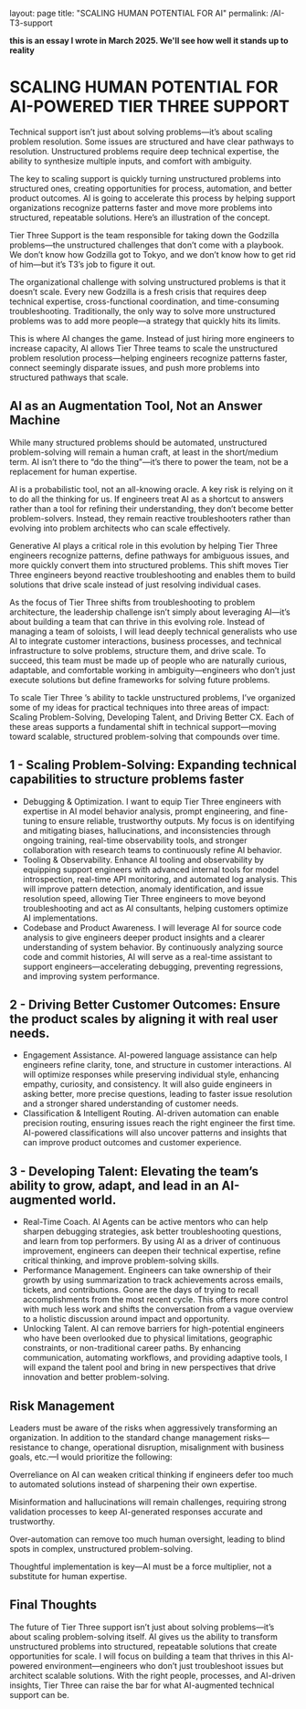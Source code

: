 layout: page
title: "SCALING HUMAN POTENTIAL FOR AI"
permalink: /AI-T3-support

**this is an essay I wrote in March 2025. We'll see how well it stands up to reality**

# SCALING HUMAN POTENTIAL FOR AI-POWERED TIER THREE SUPPORT

Technical support isn’t just about solving problems—it’s about scaling problem resolution. Some issues are structured and have clear pathways to resolution. Unstructured problems require deep technical expertise, the ability to synthesize multiple inputs, and comfort with ambiguity.

The key to scaling support is quickly turning unstructured problems into structured ones, creating opportunities for process, automation, and better product outcomes. AI is going to accelerate this process by helping support organizations recognize patterns faster and move more problems into structured, repeatable solutions. Here’s an illustration of the concept.

Tier Three Support is the team responsible for taking down the Godzilla problems—the unstructured challenges that don’t come with a playbook. We don’t know how Godzilla got to Tokyo, and we don’t know how to get rid of him—but it’s T3’s job to figure it out.

The organizational challenge with solving unstructured problems is that it doesn’t scale. Every new Godzilla is a fresh crisis that requires deep technical expertise, cross-functional coordination, and time-consuming troubleshooting. Traditionally, the only way to solve more unstructured problems was to add more people—a strategy that quickly hits its limits.

This is where AI changes the game. Instead of just hiring more engineers to increase capacity, AI allows Tier Three teams to scale the unstructured problem resolution process—helping engineers recognize patterns faster, connect seemingly disparate issues, and push more problems into structured pathways that scale.

## AI as an Augmentation Tool, Not an Answer Machine

While many structured problems should be automated, unstructured problem-solving will remain a human craft, at least in the short/medium term. AI isn’t there to “do the thing”—it’s there to power the team, not be a replacement for human expertise.

AI is a probabilistic tool, not an all-knowing oracle. A key risk is relying on it to do all the thinking for us. If engineers treat AI as a shortcut to answers rather than a tool for refining their understanding, they don’t become better problem-solvers. Instead, they remain reactive troubleshooters rather than evolving into problem architects who can scale effectively.

Generative AI plays a critical role in this evolution by helping Tier Three engineers recognize patterns, define pathways for ambiguous issues, and more quickly convert them into structured problems. This shift moves Tier Three engineers beyond reactive troubleshooting and enables them to build solutions that drive scale instead of just resolving individual cases.

As the focus of Tier Three shifts from troubleshooting to problem architecture, the leadership challenge isn’t simply about leveraging AI—it’s about building a team that can thrive in this evolving role. Instead of managing a team of soloists, I will lead deeply technical generalists who use AI to integrate customer interactions, business processes, and technical infrastructure to solve problems, structure them, and drive scale. To succeed, this team must be made up of people who are naturally curious, adaptable, and comfortable working in ambiguity—engineers who don’t just execute solutions but define frameworks for solving future problems.

To scale Tier Three ’s ability to tackle unstructured problems, I’ve organized some of my ideas for practical techniques into three areas of impact: Scaling Problem-Solving, Developing Talent, and Driving Better CX. Each of these areas supports a fundamental shift in technical support—moving toward scalable, structured problem-solving that compounds over time.

## 1 - Scaling Problem-Solving: Expanding technical capabilities to structure problems faster

- Debugging & Optimization. I want to equip Tier Three engineers with expertise in AI model behavior analysis, prompt engineering, and fine-tuning to ensure reliable, trustworthy outputs. My focus is on identifying and mitigating biases, hallucinations, and inconsistencies through ongoing training, real-time observability tools, and stronger collaboration with research teams to continuously refine AI behavior.
- Tooling & Observability. Enhance AI tooling and observability by equipping support engineers with advanced internal tools for model introspection, real-time API monitoring, and automated log analysis. This will improve pattern detection, anomaly identification, and issue resolution speed, allowing Tier Three engineers to move beyond troubleshooting and act as AI consultants, helping customers optimize AI implementations.
- Codebase and Product Awareness. I will leverage AI for source code analysis to give engineers deeper product insights and a clearer understanding of system behavior. By continuously analyzing source code and commit histories, AI will serve as a real-time assistant to support engineers—accelerating debugging, preventing regressions, and improving system performance.

## 2 - Driving Better Customer Outcomes: Ensure the product scales by aligning it with real user needs.

- Engagement Assistance. AI-powered language assistance can help engineers refine clarity, tone, and structure in customer interactions. AI will optimize responses while preserving individual style, enhancing empathy, curiosity, and consistency. It will also guide engineers in asking better, more precise questions, leading to faster issue resolution and a stronger shared understanding of customer needs.
- Classification & Intelligent Routing. AI-driven automation can enable precision routing, ensuring issues reach the right engineer the first time. AI-powered classifications will also uncover patterns and insights that can improve product outcomes and customer experience.

## 3 - Developing Talent: Elevating the team’s ability to grow, adapt, and lead in an AI-augmented world.

- Real-Time Coach. AI Agents can be active mentors who can help sharpen debugging strategies, ask better troubleshooting questions, and learn from top performers. By using AI as a driver of continuous improvement, engineers can deepen their technical expertise, refine critical thinking, and improve problem-solving skills.
- Performance Management. Engineers can take ownership of their growth by using summarization to track achievements across emails, tickets, and contributions. Gone are the days of trying to recall accomplishments from the most recent cycle. This offers more control with much less work and shifts the conversation from a vague overview to a holistic discussion around impact and opportunity.
- Unlocking Talent. AI can remove barriers for high-potential engineers who have been overlooked due to physical limitations, geographic constraints, or non-traditional career paths. By enhancing communication, automating workflows, and providing adaptive tools, I will expand the talent pool and bring in new perspectives that drive innovation and better problem-solving.

## Risk Management

Leaders must be aware of the risks when aggressively transforming an organization. In addition to the standard change management risks—resistance to change, operational disruption, misalignment with business goals, etc.—I would prioritize the following:

Overreliance on AI can weaken critical thinking if engineers defer too much to automated solutions instead of sharpening their own expertise.

Misinformation and hallucinations will remain challenges, requiring strong validation processes to keep AI-generated responses accurate and trustworthy.

Over-automation can remove too much human oversight, leading to blind spots in complex, unstructured problem-solving.

Thoughtful implementation is key—AI must be a force multiplier, not a substitute for human expertise.

## Final Thoughts

The future of Tier Three support isn’t just about solving problems—it’s about scaling problem-solving itself. AI gives us the ability to transform unstructured problems into structured, repeatable solutions that create opportunities for scale. I will focus on building a team that thrives in this AI-powered environment—engineers who don’t just troubleshoot issues but architect scalable solutions. With the right people, processes, and AI-driven insights, Tier Three can raise the bar for what AI-augmented technical support can be.
